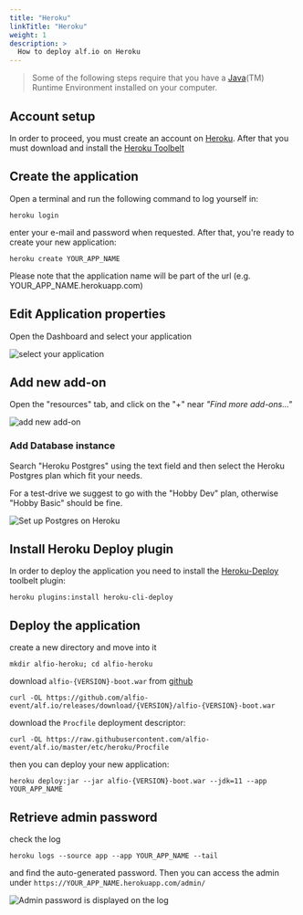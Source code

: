 ```yaml
---
title: "Heroku"
linkTitle: "Heroku"
weight: 1
description: >
  How to deploy alf.io on Heroku
---
```


> Some of the following steps require that you have a [Java](https://www.oracle.com/technetwork/java/javase/downloads/index.html)(TM) Runtime Environment installed on your computer.

## Account setup

In order to proceed, you must create an account on [Heroku](https://www.heroku.com). After that you must download and install the [Heroku Toolbelt](https://toolbelt.heroku.com/)

## Create the application

Open a terminal and run the following command to log yourself in:

`heroku login`

enter your e-mail and password when requested. After that, you're ready to create your new application:

`heroku create YOUR_APP_NAME`

Please note that the application name will be part of the url (e.g. YOUR_APP_NAME.herokuapp.com)

## Edit Application properties

Open the Dashboard and select your application

![select your application](/img/deployment/heroku/001.png)


## Add new add-on

Open the "resources" tab, and click on the "+" near *"Find more add-ons..."*

![add new add-on](/img/deployment/heroku/002.png)

### Add Database instance

Search "Heroku Postgres" using the text field and then select the Heroku Postgres plan which fit your needs. 

For a test-drive we suggest to go with the "Hobby Dev" plan, otherwise "Hobby Basic" should be fine.


![Set up Postgres on Heroku](/img/deployment/heroku/003.png)

## Install Heroku Deploy plugin

In order to deploy the application you need to install the [Heroku-Deploy](https://github.com/heroku/heroku-cli-deploy) toolbelt plugin:

`heroku plugins:install heroku-cli-deploy`

## Deploy the application

create a new directory and move into it

`mkdir alfio-heroku; cd alfio-heroku`

download `alfio-{VERSION}-boot.war` from [github](https://github.com/exteso/alf.io/releases/latest)

`curl -OL https://github.com/alfio-event/alf.io/releases/download/{VERSION}/alfio-{VERSION}-boot.war`

download the `Procfile` deployment descriptor:

`curl -OL https://raw.githubusercontent.com/alfio-event/alf.io/master/etc/heroku/Procfile`

then you can deploy your new application:

`heroku deploy:jar --jar alfio-{VERSION}-boot.war --jdk=11 --app YOUR_APP_NAME`

## Retrieve admin password

check the log

`heroku logs --source app --app YOUR_APP_NAME --tail`

and find the auto-generated password. Then you can access the admin under `https://YOUR_APP_NAME.herokuapp.com/admin/`

![Admin password is displayed on the log](/img/deployment/heroku/004.png)
